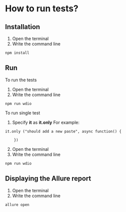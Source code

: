 # How to run tests?

## Installation
1. Open the terminal
2. Write the command line
```
npm install
```
## Run 
To run the tests
1. Open the terminal
2. Write the command line
```
npm run wdio
```
To run single test
1. Specify **it** as **it.only** 
For example:
``` JS
it.only ("should add a new paste", async function() {
    
    })
```
2. Open the terminal
3. Write the command line
```
npm run wdio
```
## Displaying the Allure report
1. Open the terminal
2. Write the command line
```
allure open
```
